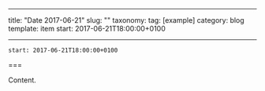 
---
title: "Date 2017-06-21"
slug: ""
taxonomy:
tag: [example]
category: blog
template: item
start: 2017-06-21T18:00:00+0100

---

``start: 2017-06-21T18:00:00+0100``

===

Content.
